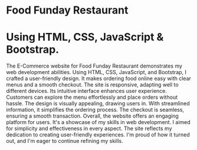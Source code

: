 # Food Funday Restaurant
# Using HTML, CSS, JavaScript & Bootstrap.
The E-Commerce website for Food Funday Restaurant demonstrates my web development abilities. Using HTML, CSS, JavaScript, and Bootstrap, I crafted a user-friendly design. It makes ordering food online easy with clear menus and a smooth checkout. The site is responsive, adapting well to different devices. Its intuitive interface enhances user experience. Customers can explore the menu effortlessly and place orders without hassle. The design is visually appealing, drawing users in. With streamlined information, it simplifies the ordering process. The checkout is seamless, ensuring a smooth transaction. Overall, the website offers an engaging platform for users. It's a showcase of my skills in web development. I aimed for simplicity and effectiveness in every aspect. The site reflects my dedication to creating user-friendly experiences. I'm proud of how it turned out, and I'm eager to continue refining my skills.
